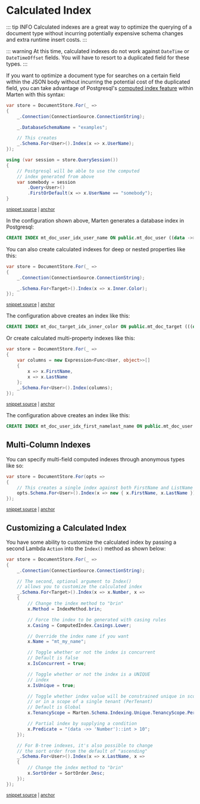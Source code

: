 # Calculated Index

::: tip INFO
Calculated indexes are a great way to optimize the querying of a document type without incurring
potentially expensive schema changes and extra runtime insert costs.
:::

::: warning
At this time, calculated indexes do not work against `DateTime` or `DateTimeOffset` fields. You will have
to resort to a duplicated field for these types.
:::

If you want to optimize a document type for searches on a certain field within the JSON body without incurring the potential cost of the duplicated field, you can take advantage of Postgresql's [computed index feature](https://www.postgresql.org/docs/9.5/static/indexes-expressional.html) within Marten with this syntax:

<!-- snippet: sample_using-a-simple-calculated-index -->
<a id='snippet-sample_using-a-simple-calculated-index'></a>
```cs
var store = DocumentStore.For(_ =>
{
    _.Connection(ConnectionSource.ConnectionString);

    _.DatabaseSchemaName = "examples";

    // This creates
    _.Schema.For<User>().Index(x => x.UserName);
});

using (var session = store.QuerySession())
{
    // Postgresql will be able to use the computed
    // index generated from above
    var somebody = session
        .Query<User>()
        .FirstOrDefault(x => x.UserName == "somebody");
}
```
<sup><a href='https://github.com/JasperFx/marten/blob/master/src/DocumentDbTests/Indexes/computed_indexes.cs#L22-L41' title='Snippet source file'>snippet source</a> | <a href='#snippet-sample_using-a-simple-calculated-index' title='Start of snippet'>anchor</a></sup>
<!-- endSnippet -->

In the configuration shown above, Marten generates a database index in Postgresql:

```sql
CREATE INDEX mt_doc_user_idx_user_name ON public.mt_doc_user ((data ->> 'UserName'));
```

You can also create calculated indexes for deep or nested properties like this:

<!-- snippet: sample_deep-calculated-index -->
<a id='snippet-sample_deep-calculated-index'></a>
```cs
var store = DocumentStore.For(_ =>
{
    _.Connection(ConnectionSource.ConnectionString);

    _.Schema.For<Target>().Index(x => x.Inner.Color);
});
```
<sup><a href='https://github.com/JasperFx/marten/blob/master/src/DocumentDbTests/Indexes/computed_indexes.cs#L68-L75' title='Snippet source file'>snippet source</a> | <a href='#snippet-sample_deep-calculated-index' title='Start of snippet'>anchor</a></sup>
<!-- endSnippet -->

The configuration above creates an index like this:

```sql
CREATE INDEX mt_doc_target_idx_inner_color ON public.mt_doc_target (((data -> 'Inner' ->> 'Color')::int));
```

Or create calculated multi-property indexes like this:

<!-- snippet: sample_multi-property-calculated-index -->
<a id='snippet-sample_multi-property-calculated-index'></a>
```cs
var store = DocumentStore.For(_ =>
{
    var columns = new Expression<Func<User, object>>[]
    {
        x => x.FirstName,
        x => x.LastName
    };
    _.Schema.For<User>().Index(columns);
});
```
<sup><a href='https://github.com/JasperFx/marten/blob/master/src/Marten.Testing/Examples/MultiPropertyCalculatedIndexExamples.cs#L11-L21' title='Snippet source file'>snippet source</a> | <a href='#snippet-sample_multi-property-calculated-index' title='Start of snippet'>anchor</a></sup>
<!-- endSnippet -->

The configuration above creates an index like this:

```sql
CREATE INDEX mt_doc_user_idx_first_namelast_name ON public.mt_doc_user USING btree (((data ->> 'FirstName'::text)), ((data ->> 'LastName'::text)))
```

## Multi-Column Indexes <Badge type="tip" text="^7.0" />

You can specify multi-field computed indexes through anonymous types like so:

<!-- snippet: sample_multi_column_index -->
<a id='snippet-sample_multi_column_index'></a>
```cs
var store = DocumentStore.For(opts =>
{
    // This creates a single index against both FirstName and ListName
    opts.Schema.For<User>().Index(x => new { x.FirstName, x.LastName });
});
```
<sup><a href='https://github.com/JasperFx/marten/blob/master/src/DocumentDbTests/Indexes/computed_indexes.cs#L153-L161' title='Snippet source file'>snippet source</a> | <a href='#snippet-sample_multi_column_index' title='Start of snippet'>anchor</a></sup>
<!-- endSnippet -->

## Customizing a Calculated Index

You have some ability to customize the calculated index by passing a second Lambda `Action` into
the `Index()` method as shown below:

<!-- snippet: sample_customizing-calculated-index -->
<a id='snippet-sample_customizing-calculated-index'></a>
```cs
var store = DocumentStore.For(_ =>
{
    _.Connection(ConnectionSource.ConnectionString);

    // The second, optional argument to Index()
    // allows you to customize the calculated index
    _.Schema.For<Target>().Index(x => x.Number, x =>
    {
        // Change the index method to "brin"
        x.Method = IndexMethod.brin;

        // Force the index to be generated with casing rules
        x.Casing = ComputedIndex.Casings.Lower;

        // Override the index name if you want
        x.Name = "mt_my_name";

        // Toggle whether or not the index is concurrent
        // Default is false
        x.IsConcurrent = true;

        // Toggle whether or not the index is a UNIQUE
        // index
        x.IsUnique = true;

        // Toggle whether index value will be constrained unique in scope of whole document table (Global)
        // or in a scope of a single tenant (PerTenant)
        // Default is Global
        x.TenancyScope = Marten.Schema.Indexing.Unique.TenancyScope.PerTenant;

        // Partial index by supplying a condition
        x.Predicate = "(data ->> 'Number')::int > 10";
    });

    // For B-tree indexes, it's also possible to change
    // the sort order from the default of "ascending"
    _.Schema.For<User>().Index(x => x.LastName, x =>
    {
        // Change the index method to "brin"
        x.SortOrder = SortOrder.Desc;
    });
});
```
<sup><a href='https://github.com/JasperFx/marten/blob/master/src/DocumentDbTests/Indexes/computed_indexes.cs#L81-L124' title='Snippet source file'>snippet source</a> | <a href='#snippet-sample_customizing-calculated-index' title='Start of snippet'>anchor</a></sup>
<!-- endSnippet -->
